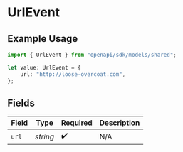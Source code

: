 # UrlEvent

## Example Usage

```typescript
import { UrlEvent } from "openapi/sdk/models/shared";

let value: UrlEvent = {
    url: "http://loose-overcoat.com",
};
```

## Fields

| Field              | Type               | Required           | Description        |
| ------------------ | ------------------ | ------------------ | ------------------ |
| `url`              | *string*           | :heavy_check_mark: | N/A                |